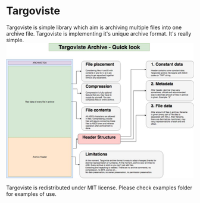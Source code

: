# Targoviste

Targoviste is simple library which aim is archiving multiple files into one archive file.
Targoviste is implementing it's unique archive format. It's really simple.
![Diagram](https://raw.githubusercontent.com/KrzysztofSzewczyk/Targoviste/master/archiveformat.jpg)

Targoviste is redistributed under MIT license. Please check examples folder for examples of use.